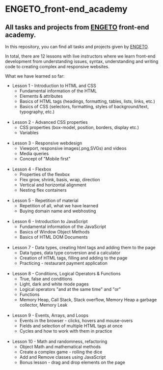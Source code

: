 # ENGETO_front-end_academy
<h2>All tasks and projects from <a href="https://engeto.cz/">ENGETO</a> front-end academy.</h2>
<p>In this repository, you can find all tasks and projects given by <a href="https://engeto.cz/">ENGETO</a>.</p>
<p>In total, there are 12 lessons with live instructors where we learn front-end development from understanding issues, syntax, understanding and writing code to creating complex and responsive websites.</p>
<p>What we have learned so far: </p>
<ul>
  <li>
     Lesson 1 - Introduction to HTML and CSS
     <ul>
         <li>Fundamental information of the HTML</li>
         <li>Elements & attributes</li>
         <li>Basics of HTML tags (headings, formatting, tables, lists, links, etc.)</li>
         <li>Basics of CSS (selectors, formatting, styles of background/text, typography, etc.)</li>
     </ul>
<br/>  
   
  <li>
     Lesson 2 - Advanced CSS properties
      <ul>
         <li>CSS properties (box-model, position, borders, display etc.)</li>
         <li>Variables</li>
      </ul>
  </li>
<br/> 

  <li>
      Lesson 3 - Responsive webdesign
      <ul>
          <li>Viewport, responsive images(.png,SVGs) and videos</li>
          <li>Media queries</li>
          <li>Concept of "Mobile first"</li>
      </ul>
  </li>
<br/>

  <li>
      Lesson 4 - Flexbox
      <ul>
          <li>Properties of the flexbox</li>
          <li>Flex grow, shrink, basis, wrap, direction</li>
          <li>Vertical and horizontal alignment</li>
          <li>Nesting flex containers</li>
      </ul>
  </li>
<br/>

  <li>
      Lesson 5 - Repetition of material
      <ul>
          <li>Repetition of all, what we have learned</li>
          <li>Buying domain name and webhosting</li>
      </ul>
  </li>
<br/>

  <li>
      Lesson 6 - Introduction to JavaScript
      <ul>
          <li>Fundamental information of the JavaScript</li>
          <li>Basics of Window Object Methods</li>
          <li>Basics of HTML DOM Documents</li>
      </ul>
  </li>
<br/>

  <li>
      Lesson 7 - Data types, creating html tags and adding them to the page
      <ul>
          <li>Data types, data type conversion and a calculator</li>
          <li>Creation of HTML tags, filling and adding to the page</li>
          <li>Practicing - restaurant payment application</li>
      </ul>
  </li>
<br/>

  <li>
      Lesson 8 - Conditions, Logical Operators & Functions
      <ul>
          <li>True, false and conditions</li>
          <li>Light, dark and white mode pages</li>
          <li>Logical operators "and at the same time" and "or"</li>
          <li>Functions</li>
          <li>Memory Heap, Call Stack, Stack overflow, Memory Heap a garbage collector, Memory Leak</li>
      </ul>
  </li>
<br/>

  <li>
      Lesson 9 - Events, Arrays, and Loops
      <ul>
          <li>Events in the browser - clicks, hovers and mouse-overs</li>
          <li>Fields and selection of multiple HTML tags at once</li>
          <li>Cycles and how to work with them in practice</li>
      </ul>
  </li>
<br/>

  <li>
      Lesson 10 - Math and randomness, refactoring
      <ul>
          <li>Object Math and mathematical methods</li>
          <li>Create a complex game - rolling the dice</li>
          <li>Add and Remove classes using JavaScript</li>
          <li>Bonus lesson - drag and drop elements on the page</li>
      </ul>
  </li>
<br/>
</ul>
